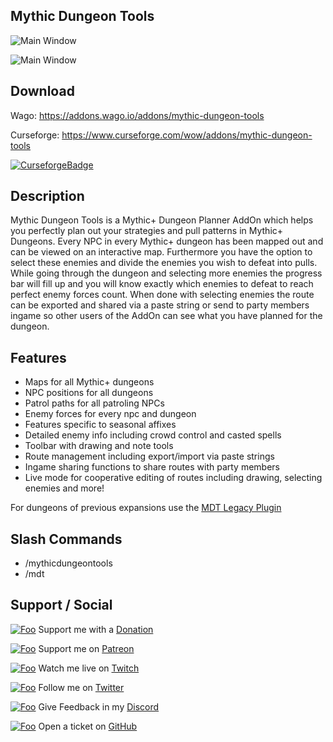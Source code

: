 ## Mythic Dungeon Tools

![Main Window](https://i.imgur.com/cmRBpgU.png "Logo")

![Main Window](https://imgur.com/XPO5B8C.png "Main Window")

## Download

Wago: https://addons.wago.io/addons/mythic-dungeon-tools

Curseforge: https://www.curseforge.com/wow/addons/mythic-dungeon-tools

[![CurseforgeBadge](https://cf.way2muchnoise.eu/full_288981_downloads.svg)](https://www.curseforge.com/wow/addons/mythic-dungeon-tools)

## Description

Mythic Dungeon Tools is a Mythic+ Dungeon Planner AddOn which helps you perfectly plan out your strategies and pull patterns in Mythic+ Dungeons. Every NPC in every Mythic+ dungeon has been mapped out and can be viewed on an interactive map. Furthermore you have the option to select these enemies and divide the enemies you wish to defeat into pulls. While going through the dungeon and selecting more enemies the progress bar will fill up and you will know exactly which enemies to defeat to reach perfect enemy forces count. When done with selecting enemies the route can be exported and shared via a paste string or send to party members ingame so other users of the AddOn can see what you have planned for the dungeon.

## Features

- Maps for all Mythic+ dungeons
- NPC positions for all dungeons
- Patrol paths for all patroling NPCs
- Enemy forces for every npc and dungeon
- Features specific to seasonal affixes
- Detailed enemy info including crowd control and casted spells
- Toolbar with drawing and note tools
- Route management including export/import via paste strings
- Ingame sharing functions to share routes with party members
- Live mode for cooperative editing of routes including drawing, selecting enemies and more!

For dungeons of previous expansions use the [MDT Legacy Plugin](https://github.com/Nnoggie/MDT_Legacy)

## Slash Commands

- /mythicdungeontools
- /mdt

## Support / Social

[![Foo](https://i.imgur.com/Y2fEMMH.png)](https://streamlabs.com/nnoggie/tip) Support me with a [Donation](https://streamlabs.com/nnoggie/tip "Donate")

[![Foo](https://i.imgur.com/CKxlJJd.png)](https://www.patreon.com/nnoggie) Support me on [Patreon](https://www.patreon.com/nnoggie "Patreon")

[![Foo](https://i.imgur.com/UxFnFkD.png)](https://www.twitch.tv/nnoggie) Watch me live on [Twitch](https://www.twitch.tv/nnoggie "Twitch")

[![Foo](https://i.imgur.com/0lqcpvj.png)](https://twitter.com/nnoggie) Follow me on [Twitter](https://twitter.com/nnoggie "Twitter")

[![Foo](https://i.imgur.com/XvxEoEE.png)](https://discord.gg/tdxMPb3) Give Feedback in my [Discord](https://discord.gg/tdxMPb3 "Discord")

[![Foo](https://i.imgur.com/qV0ZkHA.png)](https://github.com/nnoggie/MythicDungeonTools/issues/new) Open a ticket on [GitHub](https://github.com/nnoggie/MythicDungeonTools/issues/new "GitHub")

